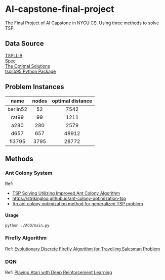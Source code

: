 # AI-capstone-final-project
The Final Project of AI Capstone in NYCU CS. Using three methods to solve TSP.

## Data Source

[TSPLLIB](http://comopt.ifi.uni-heidelberg.de/software/TSPLIB95/)  
[Spec](http://comopt.ifi.uni-heidelberg.de/software/TSPLIB95/tsp95.pdf)  
[The Optimal Solutions](http://comopt.ifi.uni-heidelberg.de/software/TSPLIB95/STSP.html)  
[tsplib95 Python Package](https://pypi.org/project/tsplib95/)  


## Problem Instances

| **name** | **nodes** | **optimal distance** |
|:--------:|:---------:|:--------------------:|
| berlin52 |     52    |         7542         |
|  rat99   |    99     |         1211         |
|   a280   |    280    |         2579         |
|   d657   |    657    |         48912        |
|  fl3795  |    3795   |         28772        |

## Methods

### Ant Colony System

Ref: 
- [TSP Solving Utilizing Improved Ant Colony Algorithm](https://iopscience.iop.org/article/10.1088/1742-6596/2129/1/012026/pdf)
- https://strikingloo.github.io/ant-colony-optimization-tsp
- [An ant colony optimization method for generalized TSP problem](https://www.sciencedirect.com/science/article/pii/S1002007108002736)

#### Usage

`python ./ACO/main.py`

### Firefly Algorithm

Ref: [Evolutionary Discrete Firefly Algorithm for Travelling Salesman Problem](https://link.springer.com/chapter/10.1007/978-3-642-23857-4_38)

### DQN

Ref: [Playing Atari with Deep Reinforcement Learning](https://arxiv.org/abs/1312.5602)
